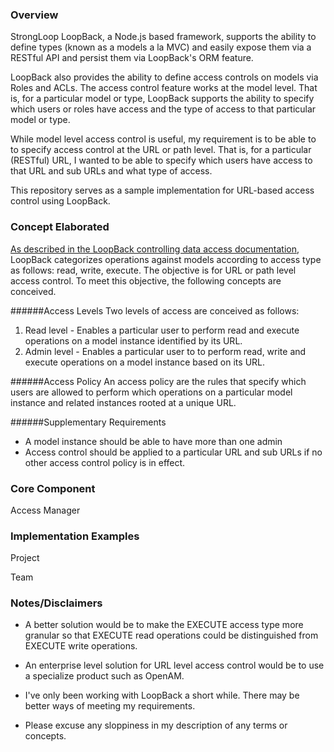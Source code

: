 ### Overview
StrongLoop LoopBack, a Node.js based framework, supports the ability
to define types (known as a models a la MVC) and easily expose them
via a RESTful API and persist them via LoopBack's ORM feature.  

LoopBack also provides the ability to define access controls on models
via Roles and ACLs.  The access control feature works at the model level.
That is, for a particular model or type, LoopBack supports the ability
to specify which users or roles have access and the type of access
to that particular model or type.   

While model level access control is useful, my requirement
is to be able to to specify access control at the URL or path level.  That is,
for a particular (RESTful) URL, I wanted to be able to specify which users
have access to that URL and sub URLs and what type of access.

This repository serves as a sample implementation for URL-based
access control using LoopBack.  

### Concept Elaborated
[As described in the LoopBack controlling data access documentation](http://docs.strongloop.com/display/public/LB/Controlling+data+access),
LoopBack categorizes operations against models according to 
access type as follows: read, write, execute. The objective is for URL or path level access control.  To meet
this objective, the following concepts are conceived.

######Access Levels
Two levels of access are conceived as follows:

1. Read level - Enables a particular user to perform read and execute operations on a model
instance identified by its URL.
2. Admin level - Enables a particular user to to perform read, write and execute operations
on a model instance based on its URL.

######Access Policy
An access policy are the rules that specify which users are allowed to
perform which operations on a particular model instance and related instances rooted
at a unique URL.

######Supplementary Requirements
* A model instance should be able to have more than one admin
* Access control should be applied to a particular URL and sub URLs
if no other access control policy is in effect.

### Core Component
Access Manager

### Implementation Examples 
Project

Team

### Notes/Disclaimers
* A better solution would be to make the EXECUTE access type
more granular so that EXECUTE read operations could be
distinguished from EXECUTE write operations.

* An enterprise level solution for URL level access control
would be to use a specialize product such as OpenAM.

* I've only been working with LoopBack a short while. There may
be better ways of meeting my requirements.

* Please excuse any sloppiness in my description of any terms 
or concepts. 

